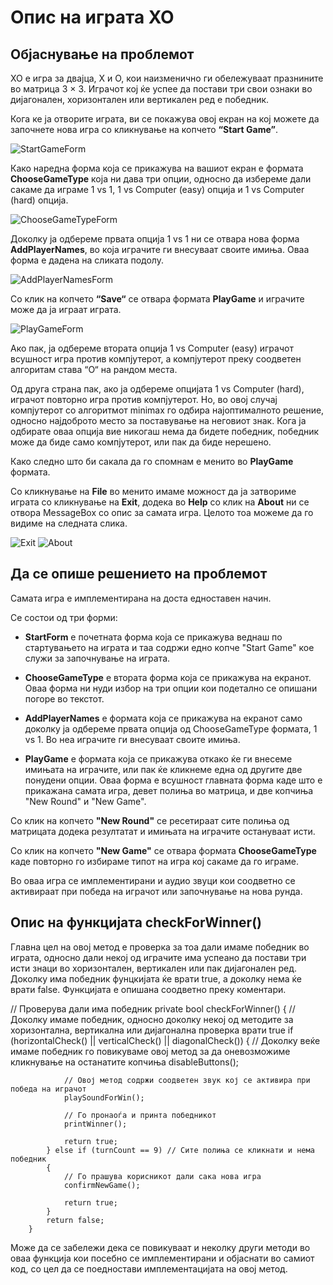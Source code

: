 ﻿# Опис на играта XO

## Објаснување на проблемот

XO е игра за двајца, X и O, кои наизменично ги обележуваат празнините во матрица 3 × 3. 
Играчот кој ќе успее да постави три свои ознаки во дијагонален, хоризонтален или вертикален ред е победник. 

Кога ке ја отворите играта, ви се покажува овој екран на кој можете да започнете нова игра со кликнување на копчето **“Start Game”**.

 ![StartGameForm](https://i.imgur.com/SwCInum.png)

Како наредна форма која се прикажува на вашиот екран е формата **ChooseGameType** која ни дава три опции, односно да избереме дали сакаме да играме 1 vs 1, 1 vs Computer (easy) опција и 1 vs Computer (hard) опција.

 ![ChooseGameTypeForm](https://i.imgur.com/LTssLkr.png)

Доколку ја одбереме првата опција 1 vs 1 ни се отвара нова форма **AddPlayerNames**, во која играчите ги внесуваат своите имиња. Оваа форма е дадена на сликата подолу.

 ![AddPlayerNamesForm](https://i.imgur.com/FCC3f0C.png)

Со клик на копчето **“Save“** се отвара формата **PlayGame** и играчите може да ја играат играта.

 ![PlayGameForm](https://i.imgur.com/k8GS3ip.png)

Ако пак, ја одбереме втората опција 1 vs Computer (easy) играчот всушност игра против компјутерот, а компјутерот преку соодветен алгоритам става “O“ на рандом места. 

Од друга страна пак, ако ја одбереме опцијата 1 vs Computer (hard), играчот повторно игра против компјутерот. Но, во овој случај компјутерот со алгоритмот minimax го одбира најоптималното решение, односно најдоброто место за поставување на неговиот знак. Кога ја одбирате оваа опција вие никогаш нема да бидете победник, победник може да биде само компјутерот, или пак да биде нерешено.

Како следно што би сакала да го спомнам е менито во **PlayGame** формата.

Со кликнување на **File** во менито имаме можност да ја затвориме играта со кликнување на **Еxit**, додека во **Help** со клик на **About** ни се отвора MessageBox со опис за самата игра. Целото тоа можеме да го видиме на следната слика.

![Exit](https://i.imgur.com/JtJe8sJ.png)  ![About](https://i.imgur.com/qAOlEtq.png)


## Да се опише решението на проблемот

Самата игра е имплементирана на доста едноставен начин. 

Се состои од три форми: 

- **StartForm** е почетната форма која се прикажува веднаш по стартувањето на играта и таа содржи едно копче "Start Game" кое служи за започнување на играта. 

- **ChooseGameType** е втората форма која се прикажува на екранот. Оваа форма ни нуди избор на три опции кои подетално се опишани погоре во текстот.

- **AddPlayerNames** е формата која се прикажува на екранот само доколку ја одбереме првата опција од ChooseGameType формата, 1 vs 1. Во неа играчите ги внесуваат своите имиња.

- **PlayGame** е формата која се прикажува откако ќе ги внесеме имињата на играчите, или пак ќе кликнеме една од другите две понудени опции.
Оваа форма е всушност главната форма каде што е прикажана самата игра, девет полиња во матрица, и две копчиња "New Round" и "New Game".

Со клик на копчето **"New Round"** се ресетираат сите полиња од матрицата додека резултатат и имињата на играчите остануваат исти.

Со клик на копчето  **"New Game"** се отвара формата **ChooseGameType** каде повторно го избираме типот на игра кој сакаме да го играме.

Во оваа игра се имплементирани и аудио звуци кои соодветно се активираат при победа на играчот или  започнување на нова рунда.

## Опис на функцијата checkForWinner() 

Главна цел на овој метод е проверка за тоа дали имаме победник во играта, односно дали некој од играчите има успеано да постави три исти знаци во хоризонтален, вертикален или пак дијагонален ред. Доколку има победник фунцкијата ќе врати true, а доколку нема ќе врати false. 
Функцијата е опишана соодветно преку коментари.

// Проверува дали има победник
        private bool checkForWinner()
        {
            // Доколку имаме победник, односно доколку некој од методите за хоризонтална, вертикална или дијагонална проверка врати true
            if (horizontalCheck() || verticalCheck() || diagonalCheck())
            {
                // Доколку веќе имаме победник го повикуваме овој метод за да оневозможиме кликнување на останатите копчиња
                disableButtons();

                // Овој метод содржи соодветен звук кој се активира при победа на играчот
                playSoundForWin(); 

                // Го пронаоѓа и принта победникот 
                printWinner();

                return true;
            } else if (turnCount == 9) // Сите полиња се кликнати и нема победник
            {
                // Го прашува корисникот дали сака нова игра
                confirmNewGame();

                return true;
            }
            return false;
        } 
Може да се забележи дека се повикуваат и неколку други методи во оваа функција кои посебно се имплементирани и објаснати во самиот код, со цел да се поедностави имплементацијата на овој метод.
